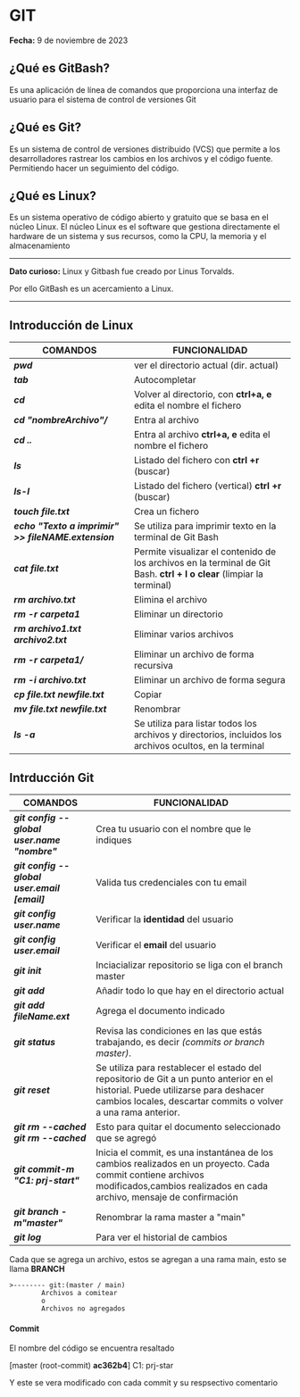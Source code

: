 # GIT

**Fecha:** 9 de noviembre de 2023

## ¿Qué es GitBash?

Es una aplicación de línea de comandos que proporciona una interfaz de usuario para el sistema de control de versiones Git

## ¿Qué es Git?

Es un sistema de control de versiones distribuido (VCS) que permite a los desarrolladores rastrear los cambios en los archivos y el código fuente. Permitiendo hacer un seguimiento del código.

## ¿Qué es Linux?

Es un sistema operativo de código abierto y gratuito que se basa en el núcleo Linux. El núcleo Linux es el software que gestiona directamente el hardware de un sistema y sus recursos, como la CPU, la memoria y el almacenamiento

---
**Dato curioso:** Linux  y Gitbash fue creado por Linus Torvalds.

Por ello GitBash es un acercamiento a Linux.

---

## **Introducción de Linux**

|COMANDOS| FUNCIONALIDAD|
|---|---|
|***pwd***|ver el directorio actual (dir. actual)|
|***tab***|Autocompletar|
|***cd***|Volver al directorio, con **ctrl+a, e** edita el nombre el fichero|
|***cd "nombreArchivo"/***|Entra al archivo|
|***cd ..***|Entra al archivo **ctrl+a, e** edita el nombre el fichero|
|***ls***|Listado del fichero con **ctrl +r** (buscar)|
|***ls-l***|Listado del fichero (vertical) **ctrl +r** (buscar)|
|***touch file.txt***|Crea un fichero|
|***echo "Texto a imprimir" >> fileNAME.extension***|Se utiliza para imprimir texto en la terminal de Git Bash|
|***cat file.txt***|Permite visualizar el contenido de los archivos en la terminal de Git Bash. **ctrl + l o clear** (limpiar la terminal)|
|***rm archivo.txt***| Elimina el archivo|
|***rm -r carpeta1***|Eliminar un directorio|
|***rm archivo1.txt archivo2.txt***|Eliminar varios archivos|
|***rm -r carpeta1/***|Eliminar un archivo de forma recursiva|
|***rm -i archivo.txt***|Eliminar un archivo de forma segura|
|***cp file.txt newfile.txt***|Copiar |
|***mv file.txt newfile.txt***|Renombrar|
|***ls -a***|Se utiliza para listar todos los archivos y directorios, incluidos los archivos ocultos, en la terminal|

## **Intrducción Git**

|COMANDOS| FUNCIONALIDAD|
|---|---|
|***git config --global user.name "nombre"***|Crea tu usuario con el nombre que le indiques|
|***git config --global user.email [email]***|Valida tus credenciales con tu email|
|***git config user.name***|Verificar la **identidad** del usuario|
|***git config user.email***|Verificar el **email** del usuario|
|***git init***|Inciacializar repositorio se liga con el branch master|
|***git add***| Añadir todo lo que hay en el directorio actual|
|***git add fileName.ext***|Agrega el documento indicado|
|***git status***|Revisa las condiciones en las que estás trabajando, es decir *(commits or branch master)*.|
|***git reset***|Se utiliza para restablecer el estado del repositorio de Git a un punto anterior en el historial. Puede utilizarse para deshacer cambios locales, descartar commits o volver a una rama anterior.|
|***git rm --cached git rm --cached***|Esto para quitar el documento seleccionado que se agregó|
|***git commit-m "C1: prj-start"***|Inicia el commit,  es una instantánea de los cambios realizados en un proyecto. Cada commit contiene archivos modificados,cambios realizados en cada archivo, mensaje de confirmación|
|***git branch -m"master"***|Renombrar la rama master a "main"|
|***git log***|Para ver el historial de cambios|

Cada que se agrega un archivo, estos se agregan a una rama main, esto se llama **BRANCH**

    >-------- git:(master / main)
            Archivos a comitear
            o
            Archivos no agregados

#### Commit

El nombre del código se encuentra resaltado

[master (root-commit) **ac362b4**] C1: prj-star

Y este se vera modificado con cada commit y su respsectivo comentario

